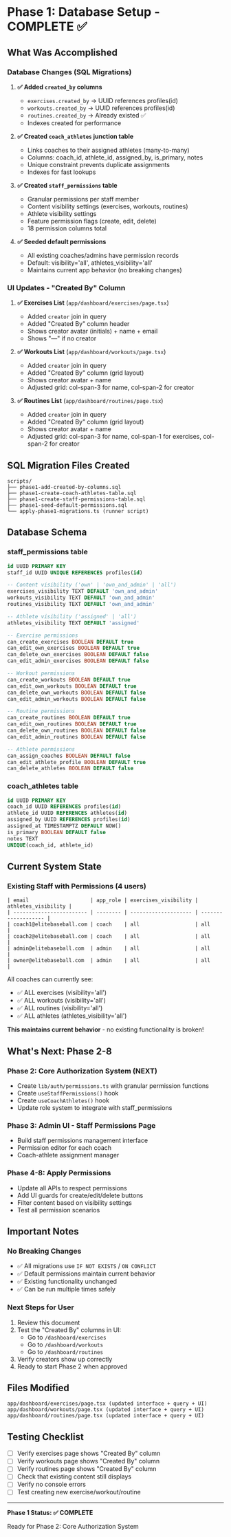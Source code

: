 # Phase 1: Database Setup - COMPLETE ✅

## What Was Accomplished

### Database Changes (SQL Migrations)

1. **✅ Added `created_by` columns**
   - `exercises.created_by` → UUID references profiles(id)
   - `workouts.created_by` → UUID references profiles(id)
   - `routines.created_by` → Already existed ✅
   - Indexes created for performance

2. **✅ Created `coach_athletes` junction table**
   - Links coaches to their assigned athletes (many-to-many)
   - Columns: coach_id, athlete_id, assigned_by, is_primary, notes
   - Unique constraint prevents duplicate assignments
   - Indexes for fast lookups

3. **✅ Created `staff_permissions` table**
   - Granular permissions per staff member
   - Content visibility settings (exercises, workouts, routines)
   - Athlete visibility settings
   - Feature permission flags (create, edit, delete)
   - 18 permission columns total

4. **✅ Seeded default permissions**
   - All existing coaches/admins have permission records
   - Default: visibility='all', athletes_visibility='all'
   - Maintains current app behavior (no breaking changes)

### UI Updates - "Created By" Column

1. **✅ Exercises List** (`app/dashboard/exercises/page.tsx`)
   - Added `creator` join in query
   - Added "Created By" column header
   - Shows creator avatar (initials) + name + email
   - Shows "—" if no creator

2. **✅ Workouts List** (`app/dashboard/workouts/page.tsx`)
   - Added `creator` join in query
   - Added "Created By" column (grid layout)
   - Shows creator avatar + name
   - Adjusted grid: col-span-3 for name, col-span-2 for creator

3. **✅ Routines List** (`app/dashboard/routines/page.tsx`)
   - Added `creator` join in query
   - Added "Created By" column (grid layout)
   - Shows creator avatar + name
   - Adjusted grid: col-span-3 for name, col-span-1 for exercises, col-span-2 for creator

## SQL Migration Files Created

```
scripts/
├── phase1-add-created-by-columns.sql
├── phase1-create-coach-athletes-table.sql
├── phase1-create-staff-permissions-table.sql
├── phase1-seed-default-permissions.sql
└── apply-phase1-migrations.ts (runner script)
```

## Database Schema

### staff_permissions table
```sql
id UUID PRIMARY KEY
staff_id UUID UNIQUE REFERENCES profiles(id)

-- Content visibility ('own' | 'own_and_admin' | 'all')
exercises_visibility TEXT DEFAULT 'own_and_admin'
workouts_visibility TEXT DEFAULT 'own_and_admin'
routines_visibility TEXT DEFAULT 'own_and_admin'

-- Athlete visibility ('assigned' | 'all')
athletes_visibility TEXT DEFAULT 'assigned'

-- Exercise permissions
can_create_exercises BOOLEAN DEFAULT true
can_edit_own_exercises BOOLEAN DEFAULT true
can_delete_own_exercises BOOLEAN DEFAULT false
can_edit_admin_exercises BOOLEAN DEFAULT false

-- Workout permissions
can_create_workouts BOOLEAN DEFAULT true
can_edit_own_workouts BOOLEAN DEFAULT true
can_delete_own_workouts BOOLEAN DEFAULT false
can_edit_admin_workouts BOOLEAN DEFAULT false

-- Routine permissions
can_create_routines BOOLEAN DEFAULT true
can_edit_own_routines BOOLEAN DEFAULT true
can_delete_own_routines BOOLEAN DEFAULT false
can_edit_admin_routines BOOLEAN DEFAULT false

-- Athlete permissions
can_assign_coaches BOOLEAN DEFAULT false
can_edit_athlete_profile BOOLEAN DEFAULT true
can_delete_athletes BOOLEAN DEFAULT false
```

### coach_athletes table
```sql
id UUID PRIMARY KEY
coach_id UUID REFERENCES profiles(id)
athlete_id UUID REFERENCES athletes(id)
assigned_by UUID REFERENCES profiles(id)
assigned_at TIMESTAMPTZ DEFAULT NOW()
is_primary BOOLEAN DEFAULT false
notes TEXT
UNIQUE(coach_id, athlete_id)
```

## Current System State

### Existing Staff with Permissions (4 users)
```
| email                    | app_role | exercises_visibility | athletes_visibility |
| ------------------------ | -------- | -------------------- | ------------------- |
| coach1@elitebaseball.com | coach    | all                  | all                 |
| coach2@elitebaseball.com | coach    | all                  | all                 |
| admin@elitebaseball.com  | admin    | all                  | all                 |
| owner@elitebaseball.com  | admin    | all                  | all                 |
```

All coaches can currently see:
- ✅ ALL exercises (visibility='all')
- ✅ ALL workouts (visibility='all')
- ✅ ALL routines (visibility='all')
- ✅ ALL athletes (athletes_visibility='all')

**This maintains current behavior** - no existing functionality is broken!

## What's Next: Phase 2-8

### Phase 2: Core Authorization System (NEXT)
- Create `lib/auth/permissions.ts` with granular permission functions
- Create `useStaffPermissions()` hook
- Create `useCoachAthletes()` hook
- Update role system to integrate with staff_permissions

### Phase 3: Admin UI - Staff Permissions Page
- Build staff permissions management interface
- Permission editor for each coach
- Coach-athlete assignment manager

### Phase 4-8: Apply Permissions
- Update all APIs to respect permissions
- Add UI guards for create/edit/delete buttons
- Filter content based on visibility settings
- Test all permission scenarios

## Important Notes

### No Breaking Changes
- ✅ All migrations use `IF NOT EXISTS` / `ON CONFLICT`
- ✅ Default permissions maintain current behavior
- ✅ Existing functionality unchanged
- ✅ Can be run multiple times safely

### Next Steps for User
1. Review this document
2. Test the "Created By" columns in UI:
   - Go to `/dashboard/exercises`
   - Go to `/dashboard/workouts`
   - Go to `/dashboard/routines`
3. Verify creators show up correctly
4. Ready to start Phase 2 when approved

## Files Modified

```
app/dashboard/exercises/page.tsx (updated interface + query + UI)
app/dashboard/workouts/page.tsx (updated interface + query + UI)
app/dashboard/routines/page.tsx (updated interface + query + UI)
```

## Testing Checklist

- [ ] Verify exercises page shows "Created By" column
- [ ] Verify workouts page shows "Created By" column
- [ ] Verify routines page shows "Created By" column
- [ ] Check that existing content still displays
- [ ] Verify no console errors
- [ ] Test creating new exercise/workout/routine

---

**Phase 1 Status: ✅ COMPLETE**

Ready for Phase 2: Core Authorization System
